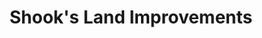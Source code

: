 ---
title: "Shook's Land Improvements"
url: /kresgeville/shooks-land-improvements/
shop: Garten-Center
---